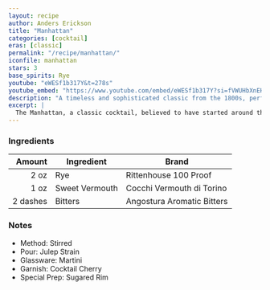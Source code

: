 ```yaml
---
layout: recipe
author: Anders Erickson
title: "Manhattan"
categories: [cocktail]
eras: [classic]
permalink: "/recipe/manhattan/"
iconfile: manhattan
stars: 3
base_spirits: Rye
youtube: "eWESf1b317Y&t=278s"
youtube_embed: "https://www.youtube.com/embed/eWESf1b317Y?si=fVWUHbXnEHzF820P"
description: "A timeless and sophisticated classic from the 1800s, perfectly balancing the spice of rye whiskey with sweet vermouth and bitters."
excerpt: |
  The Manhattan, a classic cocktail, believed to have started around the 1860s or 1870s, with a rich history, is a sophisticated and timeless drink that has captivated cocktail enthusiasts for generations.
---
```


### Ingredients

|   Amount | Ingredient     | Brand                      |
| -------: | -------------- | -------------------------- |
|     2 oz | Rye            | Rittenhouse 100 Proof      |
|     1 oz | Sweet Vermouth | Cocchi Vermouth di Torino  |
| 2 dashes | Bitters        | Angostura Aromatic Bitters |

### Notes

- Method: Stirred
- Pour: Julep Strain
- Glassware: Martini
- Garnish: Cocktail Cherry
- Special Prep: Sugared Rim
